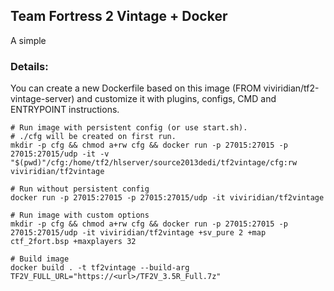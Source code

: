 ## Team Fortress 2 Vintage + Docker

A simple 

### Details:
You can create a new Dockerfile based on this image (FROM viviridian/tf2-vintage-server) and customize it with plugins, configs, CMD and ENTRYPOINT instructions.

```shell
# Run image with persistent config (or use start.sh).
# ./cfg will be created on first run.
mkdir -p cfg && chmod a+rw cfg && docker run -p 27015:27015 -p 27015:27015/udp -it -v "$(pwd)"/cfg:/home/tf2/hlserver/source2013dedi/tf2vintage/cfg:rw viviridian/tf2vintage

# Run without persistent config
docker run -p 27015:27015 -p 27015:27015/udp -it viviridian/tf2vintage

# Run image with custom options
mkdir -p cfg && chmod a+rw cfg && docker run -p 27015:27015 -p 27015:27015/udp -it viviridian/tf2vintage +sv_pure 2 +map ctf_2fort.bsp +maxplayers 32

# Build image
docker build . -t tf2vintage --build-arg TF2V_FULL_URL="https://<url>/TF2V_3.5R_Full.7z"
```
